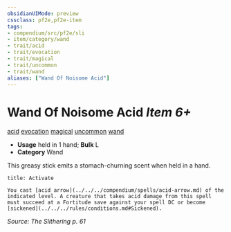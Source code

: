 ```yaml
---
obsidianUIMode: preview
cssclass: pf2e,pf2e-item
tags:
- compendium/src/pf2e/sli
- item/category/wand
- trait/acid
- trait/evocation
- trait/magical
- trait/uncommon
- trait/wand
aliases: ["Wand Of Noisome Acid"]
---
```

# Wand Of Noisome Acid *Item 6+*  
[acid](../../../Rules/traits/acid.md)  [evocation](../../../Rules/traits/evocation.md)  [magical](../../../Rules/traits/magical.md)  [uncommon](../../../Rules/traits/uncommon.md)  [wand](../../../Rules/traits/wand.md)  

- **Usage** held in 1 hand; **Bulk** L
- **Category** Wand

This greasy stick emits a stomach-churning scent when held in a hand.

```ad-embed-ability
title: Activate

You cast [acid arrow](../../../compendium/spells/acid-arrow.md) of the indicated level. A creature that takes acid damage from this spell must succeed at a Fortitude save against your spell DC or become [sickened](../../../rules/conditions.md#Sickened).
```

*Source: The Slithering p. 61*
